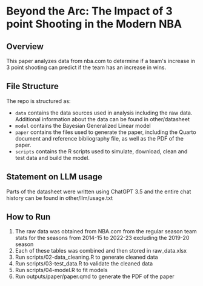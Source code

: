 # Beyond the Arc: The Impact of  3 point Shooting in the Modern NBA

## Overview

This paper analyzes data from nba.com to determine if a team's increase in 3 point shooting can predict if the team has an increase in wins.

## File Structure

The repo is structured as:

-   `data` contains the data sources used in analysis including the raw data. Additional information about the data can be found in other/datasheet
-   `model` contains the Bayesian Generalized Linear model
-   `paper` contains the files used to generate the paper, including the Quarto document and reference bibliography file, as well as the PDF of the paper. 
-   `scripts` contains the R scripts used to simulate, download, clean and test data and build the model.


## Statement on LLM usage

Parts of the datasheet were written using ChatGPT 3.5 and the entire chat history can be found in other/llm/usage.txt

## How to Run

1. The raw data was obtained from NBA.com from the regular season team stats for the seasons from 2014-15 to 2022-23 excluding the 2019-20 season
2. Each of these tables was combined and then stored in raw_data.xlsx
3. Run scripts/02-data_cleaning.R to generate cleaned data
4. Run scripts/03-test_data.R to validate the cleaned data
5. Run scripts/04-model.R to fit models
6. Run outputs/paper/paper.qmd to generate the PDF of the paper
